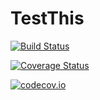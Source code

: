 # TestThis

[![Build Status](https://travis-ci.org/rymanderson/TestThis.jl.svg?branch=master)](https://travis-ci.org/rymanderson/TestThis.jl)

[![Coverage Status](https://coveralls.io/repos/rymanderson/TestThis.jl/badge.svg?branch=master&service=github)](https://coveralls.io/github/rymanderson/TestThis.jl?branch=master)

[![codecov.io](http://codecov.io/github/rymanderson/TestThis.jl/coverage.svg?branch=master)](http://codecov.io/github/rymanderson/TestThis.jl?branch=master)
